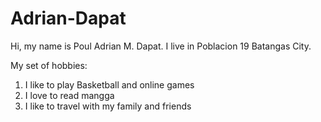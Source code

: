 # Adrian-Dapat
Hi, my name is Poul Adrian M. Dapat. I live in Poblacion 19 Batangas City.

My set of hobbies:

1. I like to play Basketball and online games
2. I love to read mangga
3. I like to travel with my family and friends
